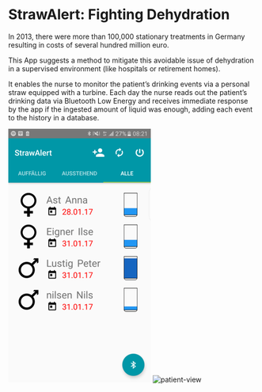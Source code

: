 # StrawAlert: Fighting Dehydration
In 2013, there were more than 100,000 stationary treatments in Germany resulting in costs of several hundred million euro.

This App suggests a method to mitigate this avoidable issue of dehydration in a supervised environment (like hospitals or retirement homes).

It enables the nurse to monitor the patient’s drinking events via a personal straw equipped with a turbine. Each day the nurse reads out the patient’s drinking data via Bluetooth Low Energy and receives immediate response by the app if the ingested amount of liquid was enough, adding each event to the history in a database.

![main-activity](https://github.com/domi20u/Projects/blob/master/StrawAlert/activity_main.png) ![patient-view](https://github.com/domi20u/Projects/blob/master/StrawAlertpatient_view.png) 
